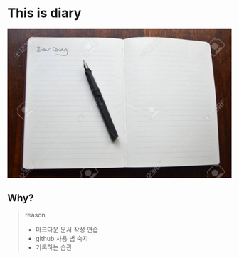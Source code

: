 
This is diary
=============
![Alt text](/images/diary.jpg)

Why?
-------------

> reason
>* 마크다운 문서 작성 연습
>* github 사용 법 숙지
>* 기록하는 습관
<!-- # 마크다운 연습
## This is a H2
### This is a H3
#### This is a H4
##### This is a H5
###### This is a H6 -->
